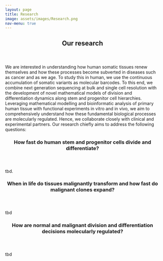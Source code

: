 ```yaml
---
layout: page
title: Research
image: assets/images/Research.png
nav-menu: true
---
```


<!-- Main -->
<div id="main" class="inner">


<!-- One -->
<section id="one">
	<div class="inner">
		<header class="major">
			<h2>Our research</h2>
		</header>
		<p>We are interested in understanding how human somatic tissues renew themselves and how these processes become subverted in diseases such as cancer and as we age. To study this in human, we use the continuous accumulation of somatic variants as molecular barcodes. To this end, we combine next generation sequencing at bulk and single cell resolution with the development of novel mathematical models of division and differentiation dynamics along stem and progenitor cell hierarchies. Leveraging mathematical modelling and bioinformatic analysis of primary human tissue with functional experiments in vitro and in vivo, we aim to comprehensively understand how these fundamental biological processes are molecularly regulated. Hence, we collaborate closely with clinical and experimental partners. Our research chiefly aims to address the following questions:
</p>
	</div>
</section>

<!-- Two -->
<section id="two" class="spotlights">
	<section>
		<a href="generic.html" class="image">
			<!--img src="{% link assets/images/pic08.jpg %}" alt="" data-position="center center" /-->
		</a>
		<div class="content">
			<div class="inner">
				<header class="major">
					<h3>How fast do human stem and progenitor cells divide and differentiate?</h3>
				</header>
				<p>tbd.</p>
			</div>
		</div>
	</section>
	<section>
		<a href="generic.html" class="image">
			<!--img src="{% link assets/images/pic09.jpg %}" alt="" data-position="top center" /-->
		</a>
		<div class="content">
			<div class="inner">
				<header class="major">
					<h3>When in life do tissues malignantly transform and how fast do malignant clones expand?</h3>
				</header>
				<p>tbd</p>
			</div>
		</div>
	</section>
		<section>
		<a href="generic.html" class="image">
			<!--img src="{% link assets/images/pic09.jpg %}" alt="" data-position="top center" /-->
		</a>
		<div class="content">
			<div class="inner">
				<header class="major">
					<h3>How are normal and malignant division and differentiation decisions molecularly regulated?</h3>
				</header>
				<p>tbd</p>
			</div>
		</div>
	</section></section>
</div>
